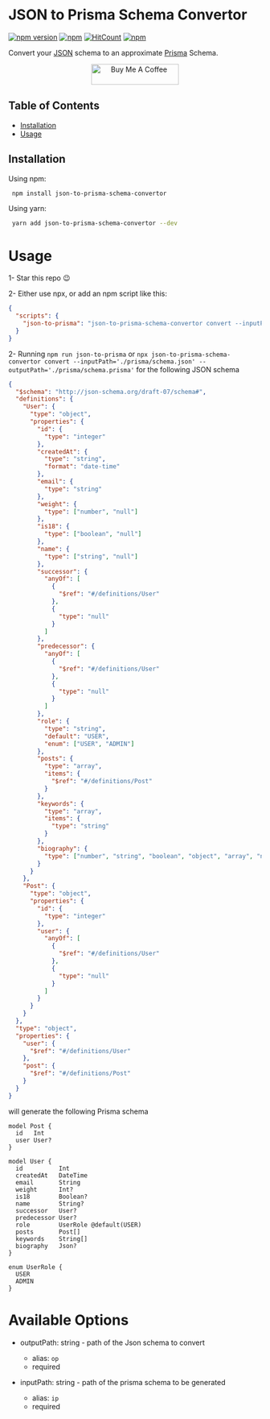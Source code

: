 # JSON to Prisma Schema Convertor

[![npm version](https://badge.fury.io/js/json-to-prisma-schema-convertor.svg)](https://badge.fury.io/js/json-to-prisma-schema-convertor)
[![npm](https://img.shields.io/npm/dt/json-to-prisma-schema-convertor.svg)](https://www.npmjs.com/package/json-to-prisma-schema-convertor)
[![HitCount](https://hits.dwyl.com/omar-dulaimi/json-to-prisma-schema-convertor.svg?style=flat)](http://hits.dwyl.com/omar-dulaimi/json-to-prisma-schema-convertor)
[![npm](https://img.shields.io/npm/l/json-to-prisma-schema-convertor.svg)](LICENSE)

Convert your [JSON](https://json-schema.org) schema to an approximate [Prisma](https://github.com/prisma/prisma) Schema.

<p align="center">
  <a href="https://www.buymeacoffee.com/omardulaimi">
    <img src="https://cdn.buymeacoffee.com/buttons/default-black.png" alt="Buy Me A Coffee" height="41" width="174">
  </a>
</p>

## Table of Contents

- [Installation](#installing)
- [Usage](#usage)

## Installation

Using npm:

```bash
 npm install json-to-prisma-schema-convertor
```

Using yarn:

```bash
 yarn add json-to-prisma-schema-convertor --dev
```

# Usage

1- Star this repo 😉

2- Either use npx, or add an npm script like this:

```json
{
  "scripts": {
    "json-to-prisma": "json-to-prisma-schema-convertor convert --inputPath='./prisma/schema.json' --outputPath='./prisma/schema.prisma'"
  }
}
```

2- Running `npm run json-to-prisma` or `npx json-to-prisma-schema-convertor convert --inputPath='./prisma/schema.json' --outputPath='./prisma/schema.prisma'` for the following JSON schema

```json
{
  "$schema": "http://json-schema.org/draft-07/schema#",
  "definitions": {
    "User": {
      "type": "object",
      "properties": {
        "id": {
          "type": "integer"
        },
        "createdAt": {
          "type": "string",
          "format": "date-time"
        },
        "email": {
          "type": "string"
        },
        "weight": {
          "type": ["number", "null"]
        },
        "is18": {
          "type": ["boolean", "null"]
        },
        "name": {
          "type": ["string", "null"]
        },
        "successor": {
          "anyOf": [
            {
              "$ref": "#/definitions/User"
            },
            {
              "type": "null"
            }
          ]
        },
        "predecessor": {
          "anyOf": [
            {
              "$ref": "#/definitions/User"
            },
            {
              "type": "null"
            }
          ]
        },
        "role": {
          "type": "string",
          "default": "USER",
          "enum": ["USER", "ADMIN"]
        },
        "posts": {
          "type": "array",
          "items": {
            "$ref": "#/definitions/Post"
          }
        },
        "keywords": {
          "type": "array",
          "items": {
            "type": "string"
          }
        },
        "biography": {
          "type": ["number", "string", "boolean", "object", "array", "null"]
        }
      }
    },
    "Post": {
      "type": "object",
      "properties": {
        "id": {
          "type": "integer"
        },
        "user": {
          "anyOf": [
            {
              "$ref": "#/definitions/User"
            },
            {
              "type": "null"
            }
          ]
        }
      }
    }
  },
  "type": "object",
  "properties": {
    "user": {
      "$ref": "#/definitions/User"
    },
    "post": {
      "$ref": "#/definitions/Post"
    }
  }
}
```

will generate the following Prisma schema

```prisma
model Post {
  id   Int
  user User?
}

model User {
  id          Int
  createdAt   DateTime
  email       String
  weight      Int?
  is18        Boolean?
  name        String?
  successor   User?
  predecessor User?
  role        UserRole @default(USER)
  posts       Post[]
  keywords    String[]
  biography   Json?
}

enum UserRole {
  USER
  ADMIN
}
```

# Available Options

- outputPath: string - path of the Json schema to convert

  - alias: `op`
  - required

- inputPath: string - path of the prisma schema to be generated

  - alias: `ip`
  - required
